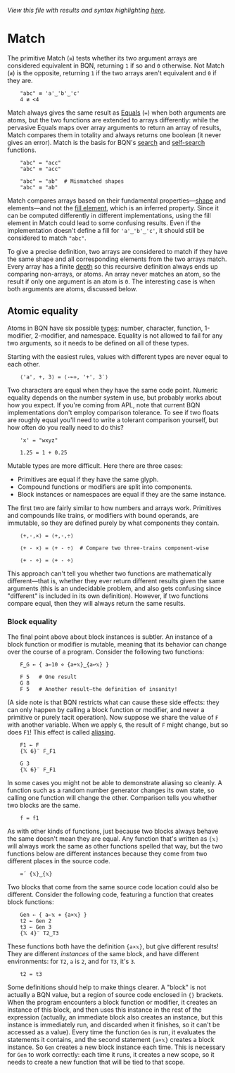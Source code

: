 *View this file with results and syntax highlighting [here](https://mlochbaum.github.io/BQN/doc/match.html).*

# Match

The primitive Match (`≡`) tests whether its two argument arrays are considered equivalent in BQN, returning `1` if so and `0` otherwise. Not Match (`≢`) is the opposite, returning `1` if the two arrays aren't equivalent and `0` if they are.

        "abc" ≡ 'a'‿'b'‿'c'
        4 ≢ <4

Match always gives the same result as [Equals](arithmetic.md#comparisons) (`=`) when both arguments are atoms, but the two functions are extended to arrays differently: while the pervasive Equals maps over array arguments to return an array of results, Match compares them in totality and always returns one boolean (it never gives an error). Match is the basis for BQN's [search](search.md) and [self-search](selfcmp.md) functions.

        "abc" = "acc"
        "abc" ≡ "acc"

        "abc" = "ab"  # Mismatched shapes
        "abc" ≡ "ab"

Match compares arrays based on their fundamental properties—[shape](shape.md) and elements—and not the [fill element](fill.md), which is an inferred property. Since it can be computed differently in different implementations, using the fill element in Match could lead to some confusing results. Even if the implementation doesn't define a fill for `'a'‿'b'‿'c'`, it should still be considered to match `"abc"`.

To give a precise definition, two arrays are considered to match if they have the same shape and all corresponding elements from the two arrays match. Every array has a finite [depth](depth.md) so this recursive definition always ends up comparing non-arrays, or atoms. An array never matches an atom, so the result if only one argument is an atom is `0`. The interesting case is when both arguments are atoms, discussed below.

## Atomic equality

Atoms in BQN have six possible [types](types.md): number, character, function, 1-modifier, 2-modifier, and namespace. Equality is not allowed to fail for any two arguments, so it needs to be defined on all of these types.

Starting with the easiest rules, values with different types are never equal to each other.

        ⟨'a', +, 3⟩ = ⟨-⟜», '+', 3˙⟩

Two characters are equal when they have the same code point. Numeric equality depends on the number system in use, but probably works about how you expect. If you're coming from APL, note that current BQN implementations don't employ comparison tolerance. To see if two floats are roughly equal you'll need to write a tolerant comparison yourself, but how often do you really need to do this?

        'x' = "wxyz"

        1.25 = 1 + 0.25

Mutable types are more difficult. Here there are three cases:
- Primitives are equal if they have the same glyph.
- Compound functions or modifiers are split into components.
- Block instances or namespaces are equal if they are the same instance.

The first two are fairly similar to how numbers and arrays work. Primitives and compounds like trains, or modifiers with bound operands, are immutable, so they are defined purely by what components they contain.

        ⟨+,-,×⟩ = ⟨+,-,÷⟩

        ⟨+ - ×⟩ = ⟨+ - ÷⟩  # Compare two three-trains component-wise

        ⟨+ - ÷⟩ = ⟨+ - ÷⟩

This approach can't tell you whether two functions are mathematically different—that is, whether they ever return different results given the same arguments (this is an undecidable problem, and also gets confusing since "different" is included in its own definition). However, if two functions compare equal, then they will always return the same results.

### Block equality

The final point above about block instances is subtler. An instance of a block function or modifier is mutable, meaning that its behavior can change over the course of a program. Consider the following two functions:

        F‿G ← { a←10 ⋄ {a+𝕩}‿{a↩𝕩} }

        F 5   # One result
        G 8
        F 5   # Another result—the definition of insanity!

(A side note is that BQN restricts what can cause these side effects: they can only happen by calling a block function or modifier, and never a primitive or purely tacit operation). Now suppose we share the value of `F` with another variable. When we apply `G`, the result of `F` might change, but so does `F1`! This effect is called [aliasing](https://en.wikipedia.org/wiki/Aliasing_(computing)).

        F1 ← F
        {𝕏 6}¨ F‿F1

        G 3
        {𝕏 6}¨ F‿F1

In some cases you might not be able to demonstrate aliasing so cleanly. A function such as a random number generator changes its own state, so calling one function will change the other. Comparison tells you whether two blocks are the same.

        f = f1

As with other kinds of functions, just because two blocks always behave the same doesn't mean they are equal. Any function that's written as `{𝕩}` will always work the same as other functions spelled that way, but the two functions below are different instances because they come from two different places in the source code.

        =´ {𝕩}‿{𝕩}

Two blocks that come from the same source code location could also be different. Consider the following code, featuring a function that creates block functions:

        Gen ← { a←𝕩 ⋄ {a×𝕩} }
        t2 ← Gen 2
        t3 ← Gen 3
        {𝕏 4}¨ T2‿T3

These functions both have the definition `{a×𝕩}`, but give different results! They are different *instances* of the same block, and have different environments: for `T2`, `a` is `2`, and for `T3`, it's `3`.

        t2 = t3

Some definitions should help to make things clearer. A "block" is not actually a BQN value, but a region of source code enclosed in `{}` brackets. When the program encounters a block function or modifier, it creates an instance of this block, and then uses this instance in the rest of the expression (actually, an immediate block also creates an instance, but this instance is immediately run, and discarded when it finishes, so it can't be accessed as a value). Every time the function `Gen` is run, it evaluates the statements it contains, and the second statement `{a×𝕩}` creates a block instance. So `Gen` creates a new block instance each time. This is necessary for `Gen` to work correctly: each time it runs, it creates a new scope, so it needs to create a new function that will be tied to that scope.
